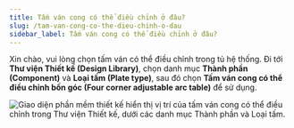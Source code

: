 ```yaml
---
title: Tấm ván cong có thể điều chỉnh ở đâu?
slug: /tam-van-cong-co-the-dieu-chinh-o-dau
sidebar_label: Tấm ván cong có thể điều chỉnh ở đâu?
---
```


Xin chào, vui lòng chọn tấm ván có thể điều chỉnh trong tủ hệ thống. Đi tới **Thư viện Thiết kế (Design Library)**, chọn danh mục **Thành phần (Component)** và **Loại tấm (Plate type)**, sau đó chọn **Tấm ván cong có thể điều chỉnh bốn góc (Four corner adjustable arc table)** để sử dụng.

![Giao diện phần mềm thiết kế hiển thị vị trí của tấm ván cong có thể điều chỉnh trong Thư viện Thiết kế, dưới các danh mục Thành phần và Loại tấm.](https://storage.googleapis.com/jegavn_kb/images/827d9934-3d17-40ab-bafc-9774bb581176.png)
